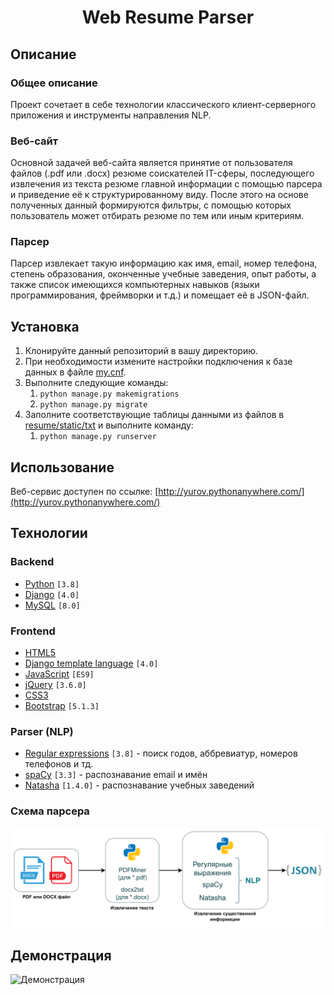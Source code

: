 <h1 align="center">Web Resume Parser</h1>

## Описание
### Общее описание
Проект сочетает в себе технологии классического клиент-серверного приложения и инструменты направления NLP.
### Веб-сайт
Основной задачей веб-сайта является принятие от пользователя файлов (.pdf или .docx) резюме соискателей IT-сферы,
последующего извлечения из текста резюме главной информации с помощью парсера и приведение её к структурированному виду.
После этого на основе полученных данный формируются фильтры, с помощью которых пользователь может отбирать
резюме по тем или иным критериям.
### Парсер
Парсер извлекает такую информацию как имя, email, номер телефона, степень образования, оконченные учебные заведения,
опыт работы, а также список имеющихся компьютерных навыков (языки программирования, фреймворки и т.д.) и помещает её
в JSON-файл.

## Установка
1. Клонируйте данный репозиторий в вашу директорию.
2. При необходимости измените настройки подключения к базе данных в файле [my.cnf](my.cnf).
3. Выполните следующие команды:
   1. `python manage.py makemigrations`
   2. `python manage.py migrate`
4. Заполните соответствующие таблицы данными из файлов в [resume/static/txt](resume/static/txt) и выполните команду:
   1. `python manage.py runserver`

## Использование
Веб-сервис доступен по ссылке: [http://yurov.pythonanywhere.com/](http://yurov.pythonanywhere.com/)

## Технологии
### Backend
- [Python](https://www.python.org/) `[3.8]`
- [Django](https://www.djangoproject.com/) `[4.0]`
- [MySQL](https://www.mysql.com/) `[8.0]`
### Frontend
- [HTML5](https://dev.w3.org/html5/html-author/)
- [Django template language](https://docs.djangoproject.com/en/4.0/ref/templates/language/) `[4.0]`
- [JavaScript](https://developer.mozilla.org/en-US/docs/Web/JavaScript) `[ES9]`
- [jQuery](https://jquery.com/) `[3.6.0]`
- [CSS3](https://developer.mozilla.org/en-US/docs/Web/CSS)
- [Bootstrap](https://getbootstrap.com/) `[5.1.3]`
### Parser (NLP)
- [Regular expressions](https://docs.python.org/3/library/re.html) `[3.8]` - поиск годов, аббревиатур, номеров телефонов и тд.
- [spaCy](https://spacy.io/) `[3.3]` - распознавание email и имён
- [Natasha](https://github.com/natasha/natasha) `[1.4.0]` - распознавание учебных заведений

### Схема парсера
![Схема парсера](assets/scheme-ru.png)

## Демонстрация
![Демонстрация](assets/demonstration.gif)